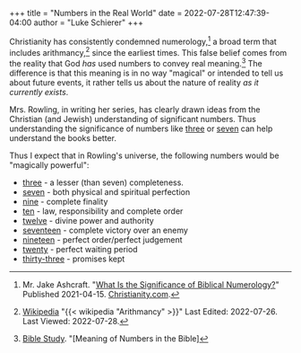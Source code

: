 +++
title = "Numbers in the Real World"
date = 2022-07-28T12:47:39-04:00
author = "Luke Schierer"
+++

Christianity has consistently condemned numerology,[^220728-1] a broad term
that includes arithmancy,[^220728-3] since the earliest times. This false
belief comes from the reality that God *has* used numbers to convey real
meaning.[^220728-2]  The difference is that this meaning is in no way "magical"
or intended to tell us about future events, it rather tells us about the nature
of reality _as it currently exists_.

Mrs. Rowling, in writing her series, has clearly drawn ideas from the Christian
(and Jewish) understanding of significant numbers.  Thus understanding the
significance of numbers like [three][] or [seven][] can help understand the
books better.

Thus I expect that in Rowling's universe, the following numbers would be "magically powerful":

* [three][] - a lesser (than seven) completeness. 
* [seven][] - both physical and spiritual perfection
* [nine][] - complete finality
* [ten][] - law, responsibility and complete order
* [twelve][] - divine power and authority
* [seventeen][] - complete victory over an enemy
* [nineteen][] - perfect order/perfect judgement
* [twenty][] - perfect waiting period
* [thirty-three][] - promises kept


[three]: <https://www.biblestudy.org/bibleref/meaning-of-numbers-in-bible/3.html>

[seven]: <https://www.biblestudy.org/bibleref/meaning-of-numbers-in-bible/7.html>

[nine]: <https://www.biblestudy.org/bibleref/meaning-of-numbers-in-bible/9.html>

[ten]: <https://www.biblestudy.org/bibleref/meaning-of-numbers-in-bible/10.html>

[twelve]: <https://www.biblestudy.org/bibleref/meaning-of-numbers-in-bible/12.html>

[seventeen]: <https://www.biblestudy.org/bibleref/meaning-of-numbers-in-bible/17.html>

[nineteen]: <https://www.biblestudy.org/bibleref/meaning-of-numbers-in-bible/19.html>

[twenty]: <https://www.biblestudy.org/bibleref/meaning-of-numbers-in-bible/20.html>

[thirty-three]: <https://www.biblestudy.org/bibleref/meaning-of-numbers-in-bible/33.html>

[^220728-1]: Mr. Jake Ashcraft. 
    "[What Is the Significance of Biblical Numerology?](https://www.christianity.com/wiki/christian-terms/what-is-the-significance-of-biblical-numerology.html)"
    Published 2021-04-15. [Christianity.com](https://www.christianity.com).

[^220728-3]: [Wikipedia](https://wikipedia.org/)
    "{{< wikipedia "Arithmancy" >}}"
    Last Edited: 2022-07-26. Last Viewed: 2022-07-28.

[^220728-2]: [Bible Study](https://www.biblestudy.org/).
    "[Meaning of Numbers in the Bible]
